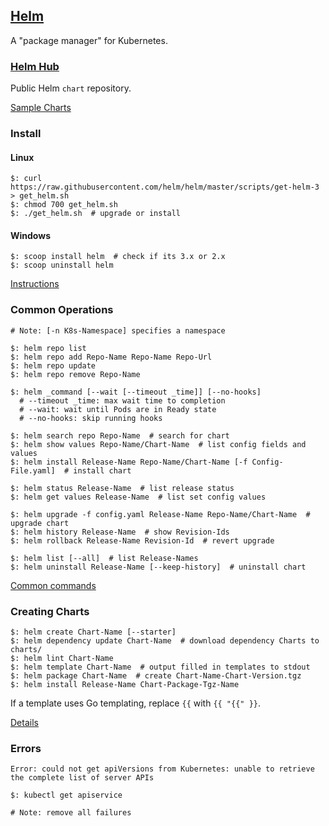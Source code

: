 ## [Helm](https://helm.sh/)

A "package manager" for Kubernetes.  

### [Helm Hub](https://hub.helm.sh/)

Public Helm `chart` repository.  

[Sample Charts](Charts)

### Install

#### Linux

```
$: curl https://raw.githubusercontent.com/helm/helm/master/scripts/get-helm-3 > get_helm.sh
$: chmod 700 get_helm.sh
$: ./get_helm.sh  # upgrade or install
```

#### Windows

```
$: scoop install helm  # check if its 3.x or 2.x
$: scoop uninstall helm
```

[Instructions](v3/Docs/Introduction/Installing)

### Common Operations

```
# Note: [-n K8s-Namespace] specifies a namespace

$: helm repo list
$: helm repo add Repo-Name Repo-Name Repo-Url
$: helm repo update
$: helm repo remove Repo-Name

$: helm _command [--wait [--timeout _time]] [--no-hooks]
  # --timeout _time: max wait time to completion
  # --wait: wait until Pods are in Ready state
  # --no-hooks: skip running hooks

$: helm search repo Repo-Name  # search for chart
$: helm show values Repo-Name/Chart-Name  # list config fields and values
$: helm install Release-Name Repo-Name/Chart-Name [-f Config-File.yaml]  # install chart

$: helm status Release-Name  # list release status
$: helm get values Release-Name  # list set config values

$: helm upgrade -f config.yaml Release-Name Repo-Name/Chart-Name  # upgrade chart
$: helm history Release-Name  # show Revision-Ids
$: helm rollback Release-Name Revision-Id  # revert upgrade

$: helm list [--all]  # list Release-Names
$: helm uninstall Release-Name [--keep-history]  # uninstall chart
```

[Common commands](v3/Docs/Introduction/Using)

### Creating Charts

```
$: helm create Chart-Name [--starter]
$: helm dependency update Chart-Name  # download dependency Charts to charts/
$: helm lint Chart-Name
$: helm template Chart-Name  # output filled in templates to stdout
$: helm package Chart-Name  # create Chart-Name-Chart-Version.tgz
$: helm install Release-Name Chart-Package-Tgz-Name
```

If a template uses Go templating, replace `{{` with `{{ "{{" }}`.  

[Details](v3/Docs/Topics/Charts)

### Errors

```
Error: could not get apiVersions from Kubernetes: unable to retrieve the complete list of server APIs
```

```
$: kubectl get apiservice

# Note: remove all failures
```
